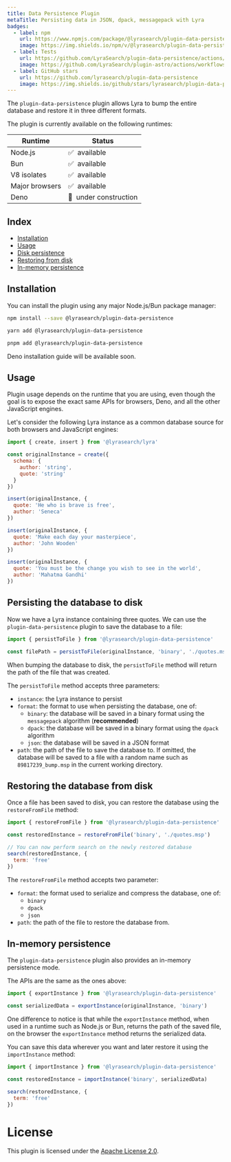 ```yaml
---
title: Data Persistence Plugin
metaTitle: Persisting data in JSON, dpack, messagepack with Lyra
badges:
  - label: npm
    url: https://www.npmjs.com/package/@lyrasearch/plugin-data-persistence
    image: https://img.shields.io/npm/v/@lyrasearch/plugin-data-persistence?color=brightgreen
  - label: Tests
    url: https://github.com/LyraSearch/plugin-data-persistence/actions/workflows/tests.yml
    image: https://github.com/LyraSearch/plugin-astro/actions/workflows/tests.yml/badge.svg
  - label: GitHub stars
    url: https://github.com/lyrasearch/plugin-data-persistence
    image: https://img.shields.io/github/stars/lyrasearch/plugin-data-persistence?style=social
---
```


The `plugin-data-persistence` plugin allows Lyra to bump the entire database and
restore it in three different formats.

The plugin is currently available on the following runtimes:

| Runtime        | Status                     |
| -------------- | -------------------------- |
| Node.js        | ✅ &nbsp;available          |
| Bun            | ✅ &nbsp;available          |
| V8 isolates    | ✅ &nbsp;available          |
| Major browsers | ✅ &nbsp;available          |
| Deno           | 🚧 &nbsp;under construction |

## Index

- [Installation](#installation)
- [Usage](#usage)
- [Disk persistence](#persisting-the-database-to-disk)
- [Restoring from disk](#restoring-the-database-from-disk)
- [In-memory persistence](#in-memory-persistence)

## Installation

You can install the plugin using any major Node.js/Bun package manager:

```bash title="Install with npm"
npm install --save @lyrasearch/plugin-data-persistence
```

```bash title="Install with yarn"
yarn add @lyrasearch/plugin-data-persistence
```

```bash title="Install with pnpm"
pnpm add @lyrasearch/plugin-data-persistence
```

Deno installation guide will be available soon.

## Usage

Plugin usage depends on the runtime that you are using, even though the goal is
to expose the exact same APIs for browsers, Deno, and all the other JavaScript
engines.

Let's consider the following Lyra instance as a common database source for both
browsers and JavaScript engines:

```js title="Lyra instance"
import { create, insert } from '@lyrasearch/lyra'

const originalInstance = create({
  schema: {
    author: 'string',
    quote: 'string'
  }
})

insert(originalInstance, {
  quote: 'He who is brave is free',
  author: 'Seneca'
})

insert(originalInstance, {
  quote: 'Make each day your masterpiece',
  author: 'John Wooden'
})

insert(originalInstance, {
  quote: 'You must be the change you wish to see in the world',
  author: 'Mahatma Gandhi'
})
```

## Persisting the database to disk

Now we have a Lyra instance containing three quotes. We can use the
`plugin-data-persistence` plugin to save the database to a file:

```js title="Save database to file"
import { persistToFile } from '@lyrasearch/plugin-data-persistence'

const filePath = persistToFile(originalInstance, 'binary', './quotes.msp')
```

When bumping the database to disk, the `persistToFile` method will return the
path of the file that was created.

The `persistToFile` method accepts three parameters:

- `instance`: the Lyra instance to persist
- `format`: the format to use when persisting the database, one of:
  - `binary`: the database will be saved in a binary format using the
    `messagepack` algorithm (**recommended**)
  - `dpack`: the database will be saved in a binary format using the `dpack`
    algorithm
  - `json`: the database will be saved in a JSON format
- `path`: the path of the file to save the database to. If omitted, the database
  will be saved to a file with a random name such as `89817239_bump.msp` in the
  current working directory.

## Restoring the database from disk

Once a file has been saved to disk, you can restore the database using the
`restoreFromFile` method:

```js title="Restore database from file"
import { restoreFromFile } from '@lyrasearch/plugin-data-persistence'

const restoredInstance = restoreFromFile('binary', './quotes.msp')

// You can now perform search on the newly restored database
search(restoredInstance, {
  term: 'free'
})
```

The `restoreFromFile` method accepts two parameter:

- `format`: the format used to serialize and compress the database, one of:
  - `binary`
  - `dpack`
  - `json`
- `path`: the path of the file to restore the database from.

## In-memory persistence

The `plugin-data-persistence` plugin also provides an in-memory persistence
mode.

The APIs are the same as the ones above:

```js title="In-memory persistence"
import { exportInstance } from '@lyrasearch/plugin-data-persistence'

const serializedData = exportInstance(originalInstance, 'binary')
```

One difference to notice is that while the `exportInstance` method, when used in
a runtime such as Node.js or Bun, returns the path of the saved file, on the
browser the `exportInstance` method returns the serialized data.

You can save this data wherever you want and later restore it using the
`importInstance` method:

```js title="Restore in-memory database"
import { importInstance } from '@lyrasearch/plugin-data-persistence'

const restoredInstance = importInstance('binary', serializedData)

search(restoredInstance, {
  term: 'free'
})
```

# License

This plugin is licensed under the
[Apache License 2.0](https://github.com/LyraSearch/plugin-data-persistence/blob/main/LICENSE.md).
